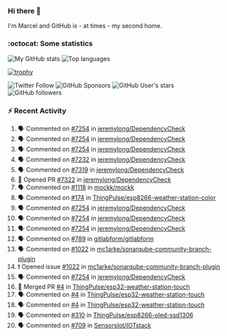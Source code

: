 ### Hi there 👋

I'm Marcel and GitHub is - at times - my second home.

<!--
**marcelstoer/marcelstoer** is a ✨ _special_ ✨ repository because its `README.md` (this file) appears on your GitHub profile.

Here are some ideas to get you started:

- 🔭 I’m currently working on ...
- 🌱 I’m currently learning ...
- 👯 I’m looking to collaborate on ...
- 🤔 I’m looking for help with ...
- 💬 Ask me about ...
- 📫 How to reach me: ...
- 😄 Pronouns: ...
- ⚡ Fun fact: ...
-->

### :octocat: Some statistics

<!-- https://github.com/anuraghazra/github-readme-stats -->

![My GitHub stats](https://github-readme-stats.vercel.app/api?username=marcelstoer&count_private=true&show_icons=true&hide_title=true)
![Top languages](https://github-readme-stats.vercel.app/api/top-langs/?username=marcelstoer&layout=compact&count_private=true&show_icons=true&hide_title=true&langs_count=10)

[![trophy](https://github-profile-trophy.vercel.app/?username=marcelstoer)](https://github.com/marcelstoer)

![Twitter Follow](https://img.shields.io/twitter/follow/frightanic?style=social)
![GitHub Sponsors](https://img.shields.io/github/sponsors/marcelstoer?style=social)
![GitHub User's stars](https://img.shields.io/github/stars/marcelstoer?style=social)
![GitHub followers](https://img.shields.io/github/followers/marcelstoer?style=social)

### :zap: Recent Activity

<!--START_SECTION:activity-->
1. 🗣 Commented on [#7254](https://github.com/jeremylong/DependencyCheck/issues/7254#issuecomment-2606885372) in [jeremylong/DependencyCheck](https://github.com/jeremylong/DependencyCheck)
2. 🗣 Commented on [#7254](https://github.com/jeremylong/DependencyCheck/issues/7254#issuecomment-2606785865) in [jeremylong/DependencyCheck](https://github.com/jeremylong/DependencyCheck)
3. 🗣 Commented on [#7254](https://github.com/jeremylong/DependencyCheck/issues/7254#issuecomment-2606527091) in [jeremylong/DependencyCheck](https://github.com/jeremylong/DependencyCheck)
4. 🗣 Commented on [#7232](https://github.com/jeremylong/DependencyCheck/issues/7232#issuecomment-2605203107) in [jeremylong/DependencyCheck](https://github.com/jeremylong/DependencyCheck)
5. 🗣 Commented on [#7319](https://github.com/jeremylong/DependencyCheck/pull/7319#issuecomment-2598120837) in [jeremylong/DependencyCheck](https://github.com/jeremylong/DependencyCheck)
6. 💪 Opened PR [#7322](https://github.com/jeremylong/DependencyCheck/pull/7322) in [jeremylong/DependencyCheck](https://github.com/jeremylong/DependencyCheck)
7. 🗣 Commented on [#1118](https://github.com/mockk/mockk/issues/1118#issuecomment-2592842592) in [mockk/mockk](https://github.com/mockk/mockk)
8. 🗣 Commented on [#174](https://github.com/ThingPulse/esp8266-weather-station-color/issues/174#issuecomment-2585681637) in [ThingPulse/esp8266-weather-station-color](https://github.com/ThingPulse/esp8266-weather-station-color)
9. 🗣 Commented on [#7254](https://github.com/jeremylong/DependencyCheck/issues/7254#issuecomment-2581271857) in [jeremylong/DependencyCheck](https://github.com/jeremylong/DependencyCheck)
10. 🗣 Commented on [#7254](https://github.com/jeremylong/DependencyCheck/issues/7254#issuecomment-2579603339) in [jeremylong/DependencyCheck](https://github.com/jeremylong/DependencyCheck)
11. 🗣 Commented on [#7254](https://github.com/jeremylong/DependencyCheck/issues/7254#issuecomment-2579355049) in [jeremylong/DependencyCheck](https://github.com/jeremylong/DependencyCheck)
12. 🗣 Commented on [#789](https://github.com/gitlabform/gitlabform/pull/789#issuecomment-2577377101) in [gitlabform/gitlabform](https://github.com/gitlabform/gitlabform)
13. 🗣 Commented on [#1022](https://github.com/mc1arke/sonarqube-community-branch-plugin/issues/1022#issuecomment-2573947281) in [mc1arke/sonarqube-community-branch-plugin](https://github.com/mc1arke/sonarqube-community-branch-plugin)
14. ❗ Opened issue [#1022](https://github.com/mc1arke/sonarqube-community-branch-plugin/issues/1022) in [mc1arke/sonarqube-community-branch-plugin](https://github.com/mc1arke/sonarqube-community-branch-plugin)
15. 🗣 Commented on [#7254](https://github.com/jeremylong/DependencyCheck/issues/7254#issuecomment-2573899469) in [jeremylong/DependencyCheck](https://github.com/jeremylong/DependencyCheck)
16. 🎉 Merged PR [#4](https://github.com/ThingPulse/esp32-weather-station-touch/pull/4) in [ThingPulse/esp32-weather-station-touch](https://github.com/ThingPulse/esp32-weather-station-touch)
17. 🗣 Commented on [#4](https://github.com/ThingPulse/esp32-weather-station-touch/pull/4#issuecomment-2571661507) in [ThingPulse/esp32-weather-station-touch](https://github.com/ThingPulse/esp32-weather-station-touch)
18. 🗣 Commented on [#4](https://github.com/ThingPulse/esp32-weather-station-touch/pull/4#issuecomment-2571263720) in [ThingPulse/esp32-weather-station-touch](https://github.com/ThingPulse/esp32-weather-station-touch)
19. 🗣 Commented on [#310](https://github.com/ThingPulse/esp8266-oled-ssd1306/pull/310#issuecomment-2569482650) in [ThingPulse/esp8266-oled-ssd1306](https://github.com/ThingPulse/esp8266-oled-ssd1306)
20. 🗣 Commented on [#709](https://github.com/SensorsIot/IOTstack/issues/709#issuecomment-2559079613) in [SensorsIot/IOTstack](https://github.com/SensorsIot/IOTstack)
<!--END_SECTION:activity-->

